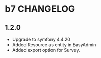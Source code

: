 # b7 CHANGELOG

## 1.2.0

* Upgrade to symfony 4.4.20
* Added Resource as entity in EasyAdmin
* Added export option for Survey.
